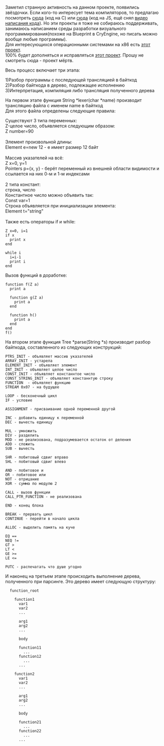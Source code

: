 Заметил странную активность на данном проекте, появились звёздочки.
Если кого-то интересует тема компиляторов, то предлагаю посмотреть <a href="https://github.com/Alexey1994/slang">сюда</a> (код на С) или <a href="https://github.com/Alexey1994/Browser-inerpreter">сюда<a> (код на JS, ещё снял <a href="https://www.youtube.com/watch?v=BzJ-ReZGp0s&t=21s">видео написания кода</a>). Но эти проекты я тоже не собираюсь поддерживать, занимаюсь написанием среды разработки визуального программирования(похоже на Blueprint в CryEngine, но писать можно вообще любые программы).<br>
Для интересующихся операционными системами на x86 есть <a href="https://github.com/Alexey1994/Rabbit">этот проект</a>.<br>
100% будет дополняться и исправляться <a href="https://github.com/Alexey1994/C-libraries">этот проект</a>.
Прошу не смотреть сюда - проект мёртв.<br>

Весь процесс включает три этапа:

1)Разбор программы с последующей трансляцией в байткод<br>
2)Разбор байткода в дерево, подлежащее исполнению<br>
3)Интерпретация, компиляция либо трансляция полученного дерева<br>

На первом этапе функция String *lexer(char *name) производит трансляцию файла с именем name в байткод<br>
Для этого файла определены следующие правила:<br>

Существуют 3 типа переменных:<br>
Z-целое число, объявляется следующим образом:<br>
Z number=90<br>
<br>
Элемент произвольной длины:<br>
Element e=new 12 - e имеет размер 12 байт<br>
<br>
Массив указателей на всё:<br>
Z x=0, y=1<br>
Pointers p={x, y} - берёт переменный из внешней области видимости и ссылается на них 0-м и 1-м индексами<br>
<br>
2 типа констант:<br>
строка, число<br>
Константное число можно объявить так:<br>
Const var=1<br>
Строка объявляется при инициализации элемента:<br>
Element t="string"<br>
<br>
Также есть операторы if и while:

    Z x=0, i=1
    if x
      print x
    end
    
    while i
      i=i-1
      print i
    end

Вызов функций в доработке:

    function f(Z a)
      print a
      
      function g(Z a)
        print a
      end
      
      function h()
        print a
      end
    end
    f()

На втором этапе функция Tree *parse(String *s) производит разбор байткода, составленного из следующих конструкций:

    PTRS_INIT - объявляет массив указателей
    ARRAY_INIT - устарела
    ELEMENT_INIT - объявляет элемент
    INT_INIT - объявляет целое число
    CONST_INIT - объявляет констаннтое число
    CONST_STRING_INIT - объявляет констаннтую строку
    FUNCTION  - объявляет функцию
    STREAM 0x07 - на будущее
    
    LOOP - бесконечный цикл
    IF - условие
    
    ASSIGNMENT - присваивание одной переменной другой
    
    INC - добавить единицу к переменной
    DEC - вычесть единицу
    
    MUL - умножить
    DIV - разделить
    MOD - не реализована, подразумевается остаток от деления
    ADD - сложить
    SUB - вычесть
    
    SHR - побитовый сдвиг вправо
    SHL - побитовый сдвиг влево
    
    AND - побитовое и
    OR - побитовое или
    NOT - отрицание
    XOR - сумма по модулю 2
    
    CALL - вызов функции
    CALL_PTR_FUNCTION - не реализована
    
    END - конец блока
    
    BREAK - прервать цикл
    CONTINUE - перейти в начало цикла
    
    ALLOC - выделить память на куче
    
    EQ ==
    NEQ !=
    GT >
    LT <
    GE >=
    LE <=
    
    PUTC - распечатать что душе угодно

И наконец на третьем этапе происходить выполнение дерева, полученного при парсинге. Это дерево имеет следующую структуру:

      function_root
        
        function1
          var1
          var2
          ...
          
          arg1
          arg2
          ...
          
          body
          
          function11
            ...
          function12
            ...
          ...
        
        function2
          var1
          var2
          ...
          
          arg1
          arg2
          ...
      
          body
          
          function21
            ...
          function22
            ...
          ...
